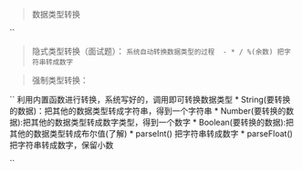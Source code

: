 >数据类型转换

``
>隐式类型转换（面试题）：
``
    系统自动转换数据类型的过程  - * / %(余数) 把字符串转成数字
``

>强制类型转换：

``
    利用内置函数进行转换，系统写好的，调用即可转换数据类型
    * String(要转换的数据)：把其他的数据类型转成字符串，得到一个字符串
    * Number(要转换的数据):把其他的数据类型转成数字类型，得到一个数字
    * Boolean(要转换的数据):把其他的数据类型转成布尔值(了解)
    * parseInt()  把字符串转成数字
    * parseFloat() 把字符串转成数字，保留小数

``